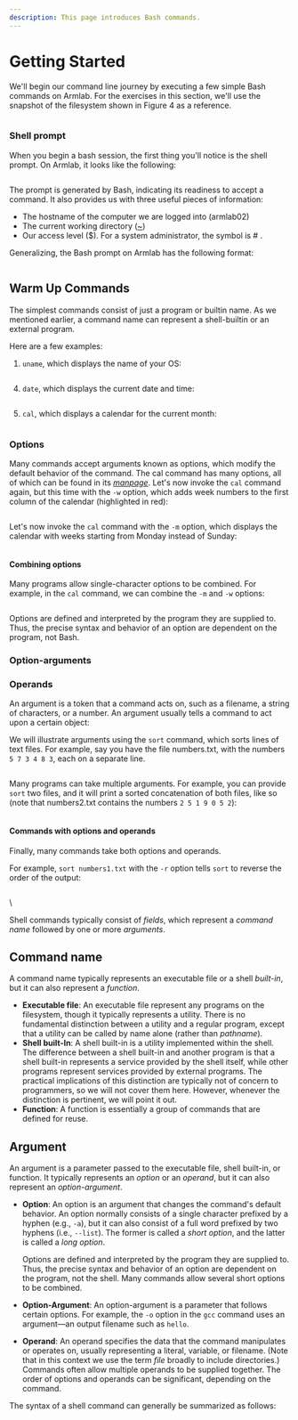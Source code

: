 ```yaml
---
description: This page introduces Bash commands.
---
```


# Getting Started

We'll begin our command line journey by executing a few simple Bash commands on Armlab. For the exercises in this section, we'll use the snapshot of the filesystem shown in Figure 4 as a reference.&#x20;

<figure><img src="../.gitbook/assets/Group 37.png" alt=""><figcaption></figcaption></figure>

### Shell prompt

When you begin a bash session, the first thing you'll notice is the shell prompt. On Armlab, it looks like the following:

<figure><img src="../.gitbook/assets/Screenshot 2023-04-25 at 3.08.46 PM.png" alt=""><figcaption></figcaption></figure>

The prompt is generated by Bash, indicating its readiness to accept a command. It also provides us with three useful pieces of information:

* The hostname of the computer we are logged into (armlab02)
* The current working directory ([\~](useful-command-line-features.md#tilde-expansion))
* Our access level ($). For a system administrator, the symbol is  # .&#x20;

Generalizing, the Bash prompt on Armlab has the following format:&#x20;

<figure><img src="../.gitbook/assets/Screenshot 2023-05-24 at 9.53.35 PM.png" alt=""><figcaption></figcaption></figure>

## Warm Up Commands



The simplest commands consist of just a program or builtin name. As we mentioned earlier, a command name can represent a shell-builtin or an external program.&#x20;



Here are a few examples:&#x20;

1. `uname`, which displays the name of your OS:

<figure><img src="../.gitbook/assets/Screenshot 2023-05-09 at 2.59.46 PM.png" alt=""><figcaption></figcaption></figure>

4. `date`, which displays the current date and time:

<figure><img src="../.gitbook/assets/Screenshot 2023-05-09 at 2.59.54 PM.png" alt=""><figcaption></figcaption></figure>

5. `cal`, which displays a calendar for the current month:

<figure><img src="../.gitbook/assets/Screenshot 2023-05-09 at 3.00.07 PM.png" alt=""><figcaption></figcaption></figure>

### Options

Many commands accept arguments known as options, which modify the default behavior of the command. The cal command has many options, all of which can be found in its [_manpage_](getting-help.md). Let's now invoke the `cal` command again, but this time with the `-w` option, which adds week numbers to the first column of the calendar (highlighted in red):

<figure><img src="../.gitbook/assets/Screenshot 2023-05-09 at 3.11.55 PM.png" alt=""><figcaption></figcaption></figure>

Let's now invoke the `cal` command with the `-m` option, which displays the calendar with weeks starting from Monday instead of Sunday:

<figure><img src="../.gitbook/assets/Screenshot 2023-05-09 at 3.13.46 PM.png" alt=""><figcaption></figcaption></figure>

#### Combining options

Many programs allow single-character options to be combined. For example, in the `cal` command, we can combine the `-m` and `-w` options:

<figure><img src="../.gitbook/assets/Screenshot 2023-05-09 at 3.16.28 PM.png" alt=""><figcaption></figcaption></figure>

Options are defined and interpreted by the program they are supplied to. Thus, the precise syntax and behavior of an option are dependent on the program, not Bash.&#x20;

### Option-arguments



### Operands

An argument is a token that a command acts on, such as a filename, a string of characters, or a number. An argument usually tells a command to act upon a certain object:

We will illustrate arguments using the `sort` command, which sorts lines of text files. For example, say you have the file numbers.txt, with the numbers `5 7 3 4 8 3`, each on a separate line.&#x20;

<figure><img src="../.gitbook/assets/Screenshot 2023-04-25 at 6.59.10 PM.png" alt=""><figcaption></figcaption></figure>

Many programs can take multiple arguments. For example, you can provide `sort` two files, and it will print a sorted concatenation of both files, like so (note that numbers2.txt contains the numbers `2 5 1 9 0 5 2`):&#x20;

<figure><img src="../.gitbook/assets/Screenshot 2023-04-25 at 7.00.46 PM.png" alt=""><figcaption></figcaption></figure>

#### Commands with options and operands

Finally, many commands take both options and operands. &#x20;

For example, `sort numbers1.txt` with the `-r` option tells `sort` to reverse the order of the output:&#x20;

<figure><img src="../.gitbook/assets/Screenshot 2023-04-25 at 7.19.34 PM.png" alt=""><figcaption></figcaption></figure>

\




















Shell commands typically consist of _fields_, which represent a _command name_ followed by one or more _arguments_.&#x20;

## **Command name**

A command name typically represents an executable file or a shell _built-in_, but it can also represent a _function_.&#x20;

* **Executable file**: An executable file represent any programs on the filesystem, though it typically represents a utility. There is no fundamental distinction between a utility and a regular program, except that a utility can be called by name alone (rather than _pathname_).
* **Shell built-In**: A shell built-in is a utility implemented within the shell. The difference between a shell built-in and another program is that a shell built-in represents a service provided by the shell itself, while other programs represent services provided by external programs. The practical implications of this distinction are typically not of concern to programmers, so we will not cover them here. However, whenever the distinction is pertinent, we will point it out.&#x20;
* **Function**: A function is essentially a group of commands that are defined for reuse.&#x20;

## **Argument**

An argument is a parameter passed to the executable file, shell built-in, or function. It typically represents an _option_ or an _operand_, but it can also represent an _option-argument_.&#x20;

*   **Option**: An option is an argument that changes the command's default behavior. An option normally consists of a single character prefixed by a hyphen (e.g., `-a`), but it can also consist of a full word prefixed by two hyphens (i.e., `--list`). The former is called a _short option_, and the latter is called a _long option_. &#x20;

    Options are defined and interpreted by the program they are supplied to. Thus, the precise syntax and behavior of an option are dependent on the program, not the shell. Many commands allow several short options to be combined.&#x20;
* **Option-Argument**: An option-argument is a parameter that follows certain options. For example, the `-o` option in the `gcc` command uses an argument—an output filename such as `hello`.
* **Operand**: An operand specifies the data that the command manipulates or operates on, usually representing a literal, variable, or filename. (Note that in this context we use the term _file_ broadly to include directories.) Commands often allow multiple operands to be supplied together. The order of options and operands can be significant, depending on the command.&#x20;

The syntax of a shell command can generally be summarized as follows:
